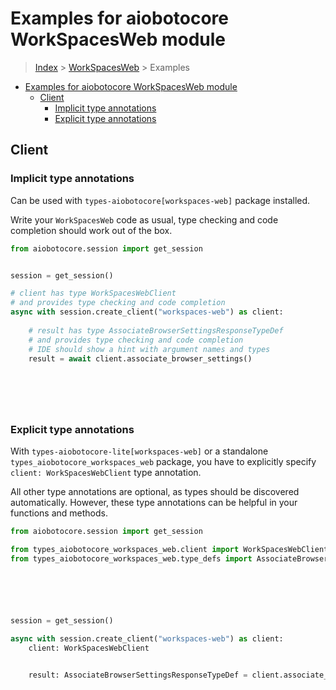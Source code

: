 <a id="examples-for-aiobotocore-workspacesweb-module"></a>

# Examples for aiobotocore WorkSpacesWeb module

> [Index](../README.md) > [WorkSpacesWeb](./README.md) > Examples

- [Examples for aiobotocore WorkSpacesWeb module](#examples-for-aiobotocore-workspacesweb-module)
  - [Client](#client)
    - [Implicit type annotations](#implicit-type-annotations)
    - [Explicit type annotations](#explicit-type-annotations)

<a id="client"></a>

## Client

<a id="implicit-type-annotations"></a>

### Implicit type annotations

Can be used with `types-aiobotocore[workspaces-web]` package installed.

Write your `WorkSpacesWeb` code as usual, type checking and code completion
should work out of the box.

```python
from aiobotocore.session import get_session


session = get_session()

# client has type WorkSpacesWebClient
# and provides type checking and code completion
async with session.create_client("workspaces-web") as client:
    
    # result has type AssociateBrowserSettingsResponseTypeDef
    # and provides type checking and code completion
    # IDE should show a hint with argument names and types
    result = await client.associate_browser_settings()
    

    

    
```

<a id="explicit-type-annotations"></a>

### Explicit type annotations

With `types-aiobotocore-lite[workspaces-web]` or a standalone
`types_aiobotocore_workspaces_web` package, you have to explicitly specify
`client: WorkSpacesWebClient` type annotation.

All other type annotations are optional, as types should be discovered
automatically. However, these type annotations can be helpful in your functions
and methods.

```python
from aiobotocore.session import get_session

from types_aiobotocore_workspaces_web.client import WorkSpacesWebClient
from types_aiobotocore_workspaces_web.type_defs import AssociateBrowserSettingsResponseTypeDef






session = get_session()

async with session.create_client("workspaces-web") as client:
    client: WorkSpacesWebClient

    
    result: AssociateBrowserSettingsResponseTypeDef = client.associate_browser_settings()
    

    

    
```
